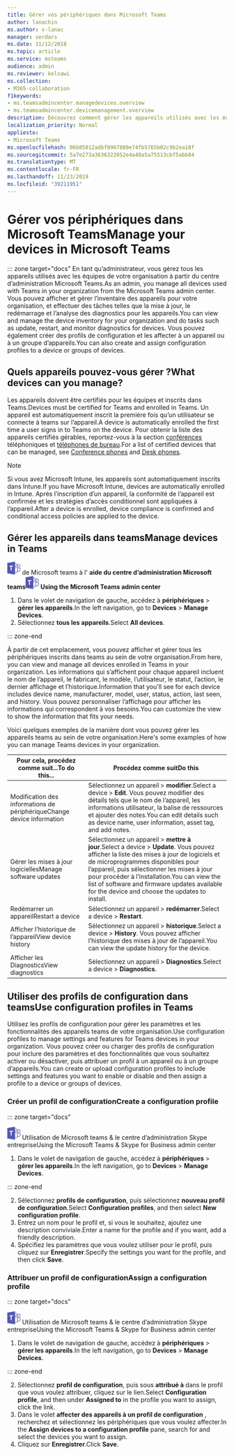 ```yaml
---
title: Gérer vos périphériques dans Microsoft Teams
author: lanachin
ms.author: v-lanac
manager: serdars
ms.date: 11/12/2018
ms.topic: article
ms.service: msteams
audience: admin
ms.reviewer: kelsawi
ms.collection:
- M365-collaboration
f1keywords:
- ms.teamsadmincenter.managedevices.overview
- ms.teamsadmincenter.devicemanagement.overview
description: Découvrez comment gérer les appareils utilisés avec les équipes de votre organisation.
localization_priority: Normal
appliesto:
- Microsoft Teams
ms.openlocfilehash: 06b85012adbf0967889e74fb5765b02c9b2ea18f
ms.sourcegitcommit: 5a7e273a3636322052e4a48a5a75513cbf5abb84
ms.translationtype: MT
ms.contentlocale: fr-FR
ms.lasthandoff: 11/23/2019
ms.locfileid: "39211951"
---
```

# <a name="manage-your-devices-in-microsoft-teams"></a><span data-ttu-id="9ccc8-103">Gérer vos périphériques dans Microsoft Teams</span><span class="sxs-lookup"><span data-stu-id="9ccc8-103">Manage your devices in Microsoft Teams</span></span>

::: zone target="docs"
<span data-ttu-id="9ccc8-104">En tant qu’administrateur, vous gérez tous les appareils utilisés avec les équipes de votre organisation à partir du centre d’administration Microsoft Teams.</span><span class="sxs-lookup"><span data-stu-id="9ccc8-104">As an admin, you manage all devices used with Teams in your organization from the Microsoft Teams admin center.</span></span> <span data-ttu-id="9ccc8-105">Vous pouvez afficher et gérer l’inventaire des appareils pour votre organisation, et effectuer des tâches telles que la mise à jour, le redémarrage et l’analyse des diagnostics pour les appareils.</span><span class="sxs-lookup"><span data-stu-id="9ccc8-105">You can view and manage the device inventory for your organization and do tasks such as update, restart, and monitor diagnostics for devices.</span></span> <span data-ttu-id="9ccc8-106">Vous pouvez également créer des profils de configuration et les affecter à un appareil ou à un groupe d’appareils.</span><span class="sxs-lookup"><span data-stu-id="9ccc8-106">You can also create and assign configuration profiles to a device or groups of devices.</span></span> 

## <a name="what-devices-can-you-manage"></a><span data-ttu-id="9ccc8-107">Quels appareils pouvez-vous gérer ?</span><span class="sxs-lookup"><span data-stu-id="9ccc8-107">What devices can you manage?</span></span>
<span data-ttu-id="9ccc8-108">Les appareils doivent être certifiés pour les équipes et inscrits dans Teams.</span><span class="sxs-lookup"><span data-stu-id="9ccc8-108">Devices must be certified for Teams and enrolled in Teams.</span></span> <span data-ttu-id="9ccc8-109">Un appareil est automatiquement inscrit la première fois qu’un utilisateur se connecte à teams sur l’appareil.</span><span class="sxs-lookup"><span data-stu-id="9ccc8-109">A device is automatically enrolled the first time a user signs in to Teams on the device.</span></span> <span data-ttu-id="9ccc8-110">Pour obtenir la liste des appareils certifiés gérables, reportez-vous à la section [conférences](https://products.office.com/microsoft-teams/across-devices/devices/category?devicetype=16) téléphoniques et [téléphones de bureau](https://products.office.com/microsoft-teams/across-devices/devices/category?devicetype=34).</span><span class="sxs-lookup"><span data-stu-id="9ccc8-110">For a list of certified devices that can be managed, see [Conference phones](https://products.office.com/microsoft-teams/across-devices/devices/category?devicetype=16) and [Desk phones](https://products.office.com/microsoft-teams/across-devices/devices/category?devicetype=34).</span></span>

> [!NOTE]
> <span data-ttu-id="9ccc8-111">Si vous avez Microsoft Intune, les appareils sont automatiquement inscrits dans Intune.</span><span class="sxs-lookup"><span data-stu-id="9ccc8-111">If you have Microsoft Intune, devices are automatically enrolled in Intune.</span></span> <span data-ttu-id="9ccc8-112">Après l’inscription d’un appareil, la conformité de l’appareil est confirmée et les stratégies d’accès conditionnel sont appliquées à l’appareil.</span><span class="sxs-lookup"><span data-stu-id="9ccc8-112">After a device is enrolled, device compliance is confirmed and conditional access policies are applied to the device.</span></span> 

## <a name="manage-devices-in-teams"></a><span data-ttu-id="9ccc8-113">Gérer les appareils dans teams</span><span class="sxs-lookup"><span data-stu-id="9ccc8-113">Manage devices in Teams</span></span>

<span data-ttu-id="9ccc8-114">![Icône illustrant le logo](media/teams-logo-30x30.png) de Microsoft teams à l' **aide du centre d’administration Microsoft teams**</span><span class="sxs-lookup"><span data-stu-id="9ccc8-114">![An icon showing the Microsoft Teams logo](media/teams-logo-30x30.png) **Using the Microsoft Teams admin center**</span></span>

1. <span data-ttu-id="9ccc8-115">Dans le volet de navigation de gauche, accédez à **périphériques** > **gérer les appareils**.</span><span class="sxs-lookup"><span data-stu-id="9ccc8-115">In the left navigation, go to **Devices** > **Manage Devices**.</span></span>
2. <span data-ttu-id="9ccc8-116">Sélectionnez **tous les appareils**.</span><span class="sxs-lookup"><span data-stu-id="9ccc8-116">Select **All devices**.</span></span>  

::: zone-end

 <span data-ttu-id="9ccc8-117">À partir de cet emplacement, vous pouvez afficher et gérer tous les périphériques inscrits dans teams au sein de votre organisation.</span><span class="sxs-lookup"><span data-stu-id="9ccc8-117">From here, you can view and manage all devices enrolled in Teams in your organization.</span></span> <span data-ttu-id="9ccc8-118">Les informations qui s’affichent pour chaque appareil incluent le nom de l’appareil, le fabricant, le modèle, l’utilisateur, le statut, l’action, le dernier affichage et l’historique.</span><span class="sxs-lookup"><span data-stu-id="9ccc8-118">Information that you'll see for each device includes device name, manufacturer, model, user, status, action, last seen, and history.</span></span> <span data-ttu-id="9ccc8-119">Vous pouvez personnaliser l’affichage pour afficher les informations qui correspondent à vos besoins.</span><span class="sxs-lookup"><span data-stu-id="9ccc8-119">You can customize the view to show the information that fits your needs.</span></span>

 <span data-ttu-id="9ccc8-120">Voici quelques exemples de la manière dont vous pouvez gérer les appareils teams au sein de votre organisation.</span><span class="sxs-lookup"><span data-stu-id="9ccc8-120">Here's some examples of how you can manage Teams devices in your organization.</span></span>  
    
|<span data-ttu-id="9ccc8-121">Pour cela, procédez comme suit...</span><span class="sxs-lookup"><span data-stu-id="9ccc8-121">To do this...</span></span>  |<span data-ttu-id="9ccc8-122">Procédez comme suit</span><span class="sxs-lookup"><span data-stu-id="9ccc8-122">Do this</span></span> |
|---------|---------|
|<span data-ttu-id="9ccc8-123">Modification des informations de périphérique</span><span class="sxs-lookup"><span data-stu-id="9ccc8-123">Change device information</span></span>   | <span data-ttu-id="9ccc8-124">Sélectionnez un appareil > **modifier**.</span><span class="sxs-lookup"><span data-stu-id="9ccc8-124">Select a device > **Edit**.</span></span> <span data-ttu-id="9ccc8-125">Vous pouvez modifier des détails tels que le nom de l’appareil, les informations utilisateur, la balise de ressources et ajouter des notes.</span><span class="sxs-lookup"><span data-stu-id="9ccc8-125">You can edit details such as device name, user information, asset tag, and add notes.</span></span>     |
|<span data-ttu-id="9ccc8-126">Gérer les mises à jour logicielles</span><span class="sxs-lookup"><span data-stu-id="9ccc8-126">Manage software updates</span></span>   |<span data-ttu-id="9ccc8-127">Sélectionnez un appareil > **mettre à jour**.</span><span class="sxs-lookup"><span data-stu-id="9ccc8-127">Select a device > **Update**.</span></span> <span data-ttu-id="9ccc8-128">Vous pouvez afficher la liste des mises à jour de logiciels et de microprogrammes disponibles pour l’appareil, puis sélectionner les mises à jour pour procéder à l’installation.</span><span class="sxs-lookup"><span data-stu-id="9ccc8-128">You can view the list of software and firmware updates available for the device and choose the updates to install.</span></span>    |
|<span data-ttu-id="9ccc8-129">Redémarrer un appareil</span><span class="sxs-lookup"><span data-stu-id="9ccc8-129">Restart a device</span></span>   |<span data-ttu-id="9ccc8-130">Sélectionnez un appareil > **redémarrer**.</span><span class="sxs-lookup"><span data-stu-id="9ccc8-130">Select a device > **Restart**.</span></span>          |
|<span data-ttu-id="9ccc8-131">Afficher l’historique de l’appareil</span><span class="sxs-lookup"><span data-stu-id="9ccc8-131">View device history</span></span>  | <span data-ttu-id="9ccc8-132">Sélectionnez un appareil > **historique**.</span><span class="sxs-lookup"><span data-stu-id="9ccc8-132">Select a device > **History**.</span></span> <span data-ttu-id="9ccc8-133">Vous pouvez afficher l’historique des mises à jour de l’appareil.</span><span class="sxs-lookup"><span data-stu-id="9ccc8-133">You can view the update history for the device.</span></span>     |
|<span data-ttu-id="9ccc8-134">Afficher les Diagnostics</span><span class="sxs-lookup"><span data-stu-id="9ccc8-134">View diagnostics</span></span>  | <span data-ttu-id="9ccc8-135">Sélectionnez un appareil > **Diagnostics**.</span><span class="sxs-lookup"><span data-stu-id="9ccc8-135">Select a device > **Diagnostics**.</span></span>        |

## <a name="use-configuration-profiles-in-teams"></a><span data-ttu-id="9ccc8-136">Utiliser des profils de configuration dans teams</span><span class="sxs-lookup"><span data-stu-id="9ccc8-136">Use configuration profiles in Teams</span></span>

<span data-ttu-id="9ccc8-137">Utilisez les profils de configuration pour gérer les paramètres et les fonctionnalités des appareils teams de votre organisation.</span><span class="sxs-lookup"><span data-stu-id="9ccc8-137">Use configuration profiles to manage settings and features for Teams devices in your organization.</span></span> <span data-ttu-id="9ccc8-138">Vous pouvez créer ou charger des profils de configuration pour inclure des paramètres et des fonctionnalités que vous souhaitez activer ou désactiver, puis attribuer un profil à un appareil ou à un groupe d’appareils.</span><span class="sxs-lookup"><span data-stu-id="9ccc8-138">You can create or upload configuration profiles to include settings and features you want to enable or disable and then assign a profile to a device or groups of devices.</span></span> 

### <a name="create-a-configuration-profile"></a><span data-ttu-id="9ccc8-139">Créer un profil de configuration</span><span class="sxs-lookup"><span data-stu-id="9ccc8-139">Create a configuration profile</span></span>

::: zone target="docs"

![Icône affichant le logo Microsoft teams](media/teams-logo-30x30.png) <span data-ttu-id="9ccc8-141">Utilisation de Microsoft teams & le centre d’administration Skype entreprise</span><span class="sxs-lookup"><span data-stu-id="9ccc8-141">Using the Microsoft Teams & Skype for Business admin center</span></span>

1. <span data-ttu-id="9ccc8-142">Dans le volet de navigation de gauche, accédez à **périphériques** > **gérer les appareils**.</span><span class="sxs-lookup"><span data-stu-id="9ccc8-142">In the left navigation, go to **Devices** > **Manage Devices**.</span></span>

::: zone-end

2. <span data-ttu-id="9ccc8-143">Sélectionnez **profils de configuration**, puis sélectionnez **nouveau profil de configuration**.</span><span class="sxs-lookup"><span data-stu-id="9ccc8-143">Select **Configuration profiles**, and then select **New configuration profile**.</span></span>
3. <span data-ttu-id="9ccc8-144">Entrez un nom pour le profil et, si vous le souhaitez, ajoutez une description conviviale.</span><span class="sxs-lookup"><span data-stu-id="9ccc8-144">Enter a name for the profile and if you want, add a friendly description.</span></span>
4. <span data-ttu-id="9ccc8-145">Spécifiez les paramètres que vous voulez utiliser pour le profil, puis cliquez sur **Enregistrer**.</span><span class="sxs-lookup"><span data-stu-id="9ccc8-145">Specify the settings you want for the profile, and then click **Save**.</span></span>

### <a name="assign-a-configuration-profile"></a><span data-ttu-id="9ccc8-146">Attribuer un profil de configuration</span><span class="sxs-lookup"><span data-stu-id="9ccc8-146">Assign a configuration profile</span></span>

::: zone target="docs"

![Icône affichant le logo Microsoft teams](media/teams-logo-30x30.png) <span data-ttu-id="9ccc8-148">Utilisation de Microsoft teams & le centre d’administration Skype entreprise</span><span class="sxs-lookup"><span data-stu-id="9ccc8-148">Using the Microsoft Teams & Skype for Business admin center</span></span>

1. <span data-ttu-id="9ccc8-149">Dans le volet de navigation de gauche, accédez à **périphériques** > **gérer les appareils**.</span><span class="sxs-lookup"><span data-stu-id="9ccc8-149">In the left navigation, go to **Devices** > **Manage Devices**.</span></span>

::: zone-end

2. <span data-ttu-id="9ccc8-150">Sélectionnez **profil de configuration**, puis sous **attribué à** dans le profil que vous voulez attribuer, cliquez sur le lien.</span><span class="sxs-lookup"><span data-stu-id="9ccc8-150">Select **Configuration profile**, and then under **Assigned to** in the profile you want to assign, click the link.</span></span>  
3. <span data-ttu-id="9ccc8-151">Dans le volet **affecter des appareils à un profil de configuration** , recherchez et sélectionnez les périphériques que vous voulez affecter.</span><span class="sxs-lookup"><span data-stu-id="9ccc8-151">In the **Assign devices to a configuration profile** pane, search for and select the devices you want to assign.</span></span>
4. <span data-ttu-id="9ccc8-152">Cliquez sur **Enregistrer**.</span><span class="sxs-lookup"><span data-stu-id="9ccc8-152">Click **Save**.</span></span>
